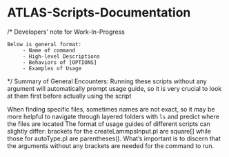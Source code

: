 # ATLAS-Scripts-Documentation

/* Developers' note for Work-In-Progress
```
Below is general format:
     - Name of command
     - High-level Descriptions
     - Behaviors of [OPTIONS]
     - Examples of Usage
```
*/
Summary of General Encounters:
Running these scripts without any argument will automatically prompt usage guide, so it is very crucial to look at them first before actually using the script

When finding specific files, sometimes names are not exact, so it may be more helpful to navigate through layered folders with `ls` and predict where the files are located
The format of usage guides of different scripts can slightly differ: brackets for the createLammpsInput.pl are square[] while those for autoType.pl are parentheses(). What’s important is to discern that the arguments without any brackets are needed for the command to run.
